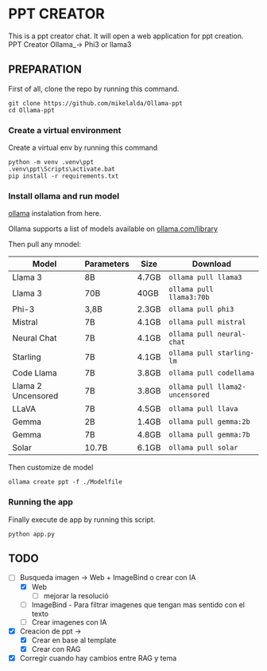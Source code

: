 # PPT CREATOR

This is a ppt creator chat. It will open a web application for ppt creation.
PPT Creator Ollama_→ Phi3 or llama3

## PREPARATION

First of all, clone the repo by running this command.

```shell
git clone https://github.com/mikelalda/Ollama-ppt
cd Ollama-ppt
```

### Create a virtual environment

Create a virtual env by running this command

```shell
python -m venv .venv\ppt
.venv\ppt\Scripts\activate.bat
pip install -r requirements.txt
```

### Install ollama and run model

[ollama](https://ollama.com/https:/) instalation from here.

Ollama supports a list of models available on [ollama.com/library](https://ollama.com/library "ollama model library")

Then pull any mnodel:


| Model              | Parameters | Size  | Download                        |
| -------------------- | ------------ | ------- | --------------------------------- |
| Llama 3            | 8B         | 4.7GB | `ollama pull llama3`            |
| Llama 3            | 70B        | 40GB  | `ollama pull llama3:70b`        |
| Phi-3              | 3,8B       | 2.3GB | `ollama pull phi3`              |
| Mistral            | 7B         | 4.1GB | `ollama pull mistral`           |
| Neural Chat        | 7B         | 4.1GB | `ollama pull neural-chat`       |
| Starling           | 7B         | 4.1GB | `ollama pull starling-lm`       |
| Code Llama         | 7B         | 3.8GB | `ollama pull codellama`         |
| Llama 2 Uncensored | 7B         | 3.8GB | `ollama pull llama2-uncensored` |
| LLaVA              | 7B         | 4.5GB | `ollama pull llava`             |
| Gemma              | 2B         | 1.4GB | `ollama pull gemma:2b`          |
| Gemma              | 7B         | 4.8GB | `ollama pull gemma:7b`          |
| Solar              | 10.7B      | 6.1GB | `ollama pull solar`             |

Then customize de model

```shell
ollama create ppt -f ./Modelfile
```

### Running the app

Finally execute de app by running this script.

```shell
python app.py
```

## TODO

* [ ] Busqueda imagen → Web + ImageBind o crear con IA
  * [X] Web
    * [ ] mejorar la resolució
  * [ ] ImageBind - Para filtrar imagenes que tengan mas sentido con el texto
  * [ ] Crear imagenes con IA
* [X] Creacion de ppt →
  * [X] Crear en base al template
  * [X] Crear con RAG
* [X] Corregir cuando hay cambios entre RAG y tema
